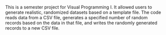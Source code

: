 This is a semester project for Visual Programming I. It allowed users to generate realistic, randomized datasets based on a template file. The code reads data from a CSV file, generates a specified number of random records based on the data in that file, and writes the randomly generated records to a new CSV file.
